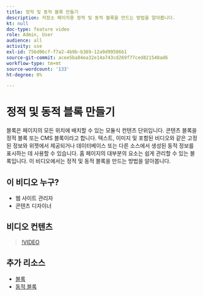 ```yaml
---
title: 정적 및 동적 블록 만들기
description: 저장소 페이지용 정적 및 동적 블록을 만드는 방법을 알아봅니다.
kt: null
doc-type: feature video
role: Admin, User
audience: all
activity: use
exl-id: 756d06cf-f7a2-4b9b-b369-12a9d99586b1
source-git-commit: acee5ba84ea32e14a743cd269f77ced821548ad6
workflow-type: tm+mt
source-wordcount: '133'
ht-degree: 0%

---
```


# 정적 및 동적 블록 만들기

블록은 페이지의 모든 위치에 배치할 수 있는 모듈식 컨텐츠 단위입니다. 콘텐츠 블록을 정적 블록 또는 CMS 블록이라고 합니다. 텍스트, 이미지 및 포함된 비디오와 같은 고정된 정보와 위젯에서 제공되거나 데이터베이스 또는 다른 소스에서 생성된 동적 정보를 표시하는 데 사용할 수 있습니다. 홈 페이지의 대부분의 요소는 쉽게 관리할 수 있는 블록입니다. 이 비디오에서는 정적 및 동적 블록을 만드는 방법을 알아봅니다.

## 이 비디오 누구?

- 웹 사이트 관리자
- 콘텐츠 디자이너

## 비디오 컨텐츠

>[!VIDEO](https://video.tv.adobe.com/v/343783?quality=12&learn=on)

## 추가 리소스

- [블록](https://docs.magento.com/user-guide/cms/blocks.html)
- [동적 블록](https://docs.magento.com/user-guide/cms/dynamic-blocks.html)
